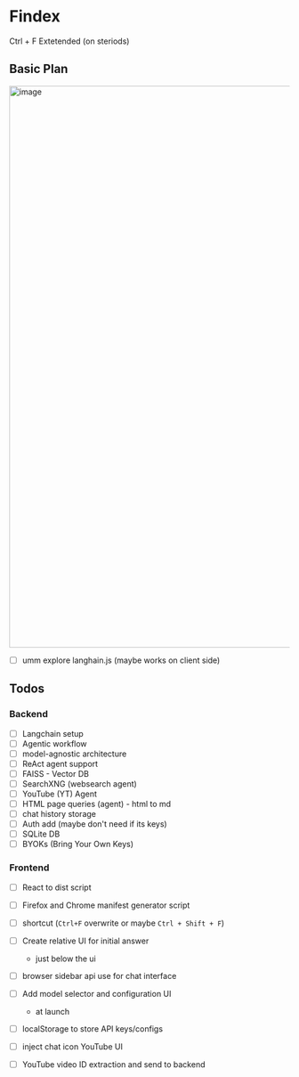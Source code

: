 # Findex

Ctrl + F Extetended (on steriods)

## Basic Plan

<img width="1050" height="1009" alt="image" src="https://github.com/user-attachments/assets/d460e52c-d706-4a13-9c11-e7aedb4b2f00" />


- [ ] umm explore langhain.js (maybe works on client side)

## Todos

### Backend

- [ ] Langchain setup
- [ ] Agentic workflow
- [ ] model-agnostic architecture
- [ ] ReAct agent support
- [ ] FAISS - Vector DB
- [ ] SearchXNG (websearch agent)
- [ ] YouTube (YT) Agent
- [ ] HTML page queries (agent) - html to md
- [ ] chat history storage
- [ ] Auth add (maybe don't need if its keys)
- [ ] SQLite DB
- [ ] BYOKs (Bring Your Own Keys)

### Frontend

- [ ] React to dist script
- [ ] Firefox and Chrome manifest generator script
- [ ] shortcut (`Ctrl+F` overwrite or maybe `Ctrl + Shift + F`)
- [ ] Create relative UI for initial answer

  - just below the ui

- [ ] browser sidebar api use for chat interface
- [ ] Add model selector and configuration UI

  - at launch

- [ ] localStorage to store API keys/configs
- [ ] inject chat icon YouTube UI
- [ ] YouTube video ID extraction and send to backend
